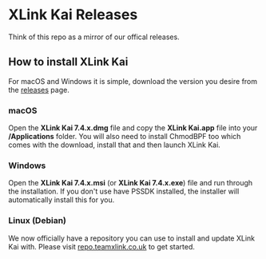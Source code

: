 # XLink Kai Releases
Think of this repo as a mirror of our offical releases.

## How to install XLink Kai
For macOS and Windows it is simple, download the version you desire from the [releases](https://github.com/Team-XLink/Releases/releases) page.

### macOS
Open the **XLink Kai 7.4.x.dmg** file and copy the **XLink Kai.app** file into your **/Applications** folder. You will also need to install ChmodBPF too which comes with the download, install that and then launch XLink Kai.

### Windows
Open the **XLink Kai 7.4.x.msi** (or **XLink Kai 7.4.x.exe**) file and run through the installation. If you don't use have PSSDK installed, the installer will automatically install this for you.

### Linux (Debian)
We now officially have a repository you can use to install and update XLink Kai with. Please visit [repo.teamxlink.co.uk](https://repo.teamxlink.co.uk) to get started.
